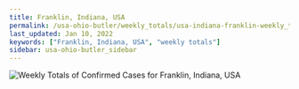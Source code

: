 ```yaml
---
title: Franklin, Indiana, USA
permalink: /usa-ohio-butler/weekly_totals/usa-indiana-franklin-weekly_totals.html
last_updated: Jan 10, 2022
keywords: ["Franklin, Indiana, USA", "weekly totals"]
sidebar: usa-ohio-butler_sidebar
---
```


![Weekly Totals of Confirmed Cases for Franklin, Indiana, USA](/covid_tracker/images/graphs/usa-indiana-franklin-weekly_totals_graph.png)
